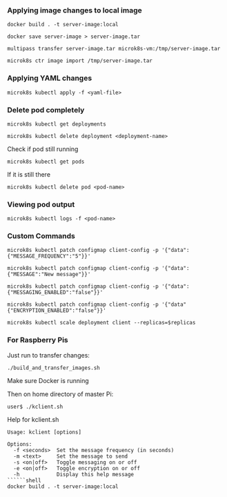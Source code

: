 ### Applying image changes to local image

```shell
docker build . -t server-image:local
```

```shell
docker save server-image > server-image.tar
```

```shell
multipass transfer server-image.tar microk8s-vm:/tmp/server-image.tar
```

```shell
microk8s ctr image import /tmp/server-image.tar
```
### Applying YAML changes
```shell
microk8s kubectl apply -f <yaml-file>
```
### Delete pod completely
```shell
microk8s kubectl get deployments
```

```shell
microk8s kubectl delete deployment <deployment-name>
```
Check if pod still running
```shell
microk8s kubectl get pods
```
If it is still there
```shell
microk8s kubectl delete pod <pod-name>
```

### Viewing pod output
```shell
microk8s kubectl logs -f <pod-name>
```

### Custom Commands
```shell
microk8s kubectl patch configmap client-config -p '{"data":{"MESSAGE_FREQUENCY":"5"}}'
```

```shell
microk8s kubectl patch configmap client-config -p '{"data":{"MESSAGE":"New message"}}'
```

```shell
microk8s kubectl patch configmap client-config -p '{"data":{"MESSAGING_ENABLED":"false"}}'
```

```shell
microk8s kubectl patch configmap client-config -p '{"data"{"ENCRYPTION_ENABLED":"false"}}'
```

```shell
microk8s kubectl scale deployment client --replicas=$replicas
```
### For Raspberry Pis
Just run to transfer changes:
```shell
./build_and_transfer_images.sh
```
Make sure Docker is running

Then on home directory of master Pi:
```shell
user$ ./kclient.sh
```

Help for kclient.sh
```shell
Usage: kclient [options]

Options:
  -f <seconds>  Set the message frequency (in seconds)
  -m <text>     Set the message to send
  -s <on|off>   Toggle messaging on or off
  -e <on|off>   Toggle encryption on or off
  -h            Display this help message
``````shell
docker build . -t server-image:local
```